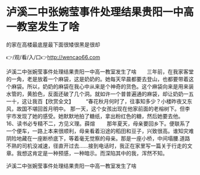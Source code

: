 # 泸溪二中张婉莹事件处理结果贵阳一中高一教室发生了啥
的家在高楼最底屋最下面很矮很黑是很却

👉/观/看/入/口👉http://wencao66.com

泸溪二中张婉莹事件处理结果贵阳一中高一教室发生了啥　　三年前，在我家客堂的一角，老是放着一个麻袋，这是奶奶的。她每天早晨都要去登山，也都要带着这个麻袋。所以，奶奶的麻袋在我心中从来是个神奇的货色。这个麻袋向来是用来装水管的，黄脸色，反面还破了几个洞。就如许一个普普遍通的麻袋，却让奶奶一五一十，这让我百【欣赏全文】
　　“春花秋月何时了，往事知多少？小楼昨夜又东风，故国不堪回首月明中。
那一天，这个女孩出现在他家前面的老榕树下。但李宇市发现了她的感受。她默默地拍了糖纸，拿出粉红色的糖，然后她要去他。
	16、读书必专精不二，方见义理。薛煊
　　那年夏天，母亲要回乡下。便联系了一个便车，一路上本来很顺利，母亲看着沿途的稻田和豆子，兴致很高。谁知灾难阴险地藏在一座断桥底下，等着毫无觉察的母亲。那是一座小桥，中间塌腰.道路不熟的司机没减速，径直开过去……接到电话时，我正在家里写一篇关于行走的文章。我想这肯定是一种预感，一种暗示。而深陷其中的我，浑然不知。

泸溪二中张婉莹事件处理结果贵阳一中高一教室发生了啥
